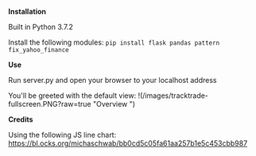 __Installation__

Built in Python 3.7.2

Install the following modules:
`pip install flask pandas pattern fix_yahoo_finance`

__Use__

Run server.py and open your browser to your localhost address

You'll be greeted with the default view:
!(/images/tracktrade-fullscreen.PNG?raw=true "Overview ")


__Credits__

Using the following JS line chart:
https://bl.ocks.org/michaschwab/bb0cd5c05fa61aa257b1e5c453cbb987
